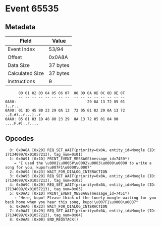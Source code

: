 # Event 65535

## Metadata

| Field           | Value    |
|-----------------|----------|
| Event Index     | 53/94    |
| Offset          | 0x0A8A   |
| Data Size       | 37 bytes |
| Calculated Size | 37 bytes |
| Instructions    | 9        |

```
      00 01 02 03 04 05 06 07  08 09 0A 0B 0C 0D 0E 0F
      -- -- -- -- -- -- -- --  -- -- -- -- -- -- -- --
0A80:                                29 0A 13 72 05 01            )..r..
0A90: 01 1D 45 80 23 29 0A 13  72 05 01 02 29 0A 13 72  ..E.#)..r...)..r
0AA0: 05 01 03 1D 46 80 23 29  0A 13 72 05 01 04 00     ....F.#)..r.... 
```

## Opcodes

```
  0: 0x0A8A [0x29] REQ_SET_WAIT(priority=0x0A, entity_id=Moogle (ID: 17134099/0x01057213), tag_num=0x01)
  1: 0x0A91 [0x1D] PRINT_EVENT_MESSAGE(message_id=7450*)
    → "I used the \u0001\u0005#\u0002\u0003\u0000\u0000 to write a song for you, kupo!\u007F1\u0000\u0007"
  2: 0x0A94 [0x23] WAIT_FOR_DIALOG_INTERACTION
  3: 0x0A95 [0x29] REQ_SET_WAIT(priority=0x0A, entity_id=Moogle (ID: 17134099/0x01057213), tag_num=0x02)
  4: 0x0A9C [0x29] REQ_SET_WAIT(priority=0x0A, entity_id=Moogle (ID: 17134099/0x01057213), tag_num=0x03)
  5: 0x0AA3 [0x1D] PRINT_EVENT_MESSAGE(message_id=7451*)
    → "Here, kupo! Please think of the lonely moogle waiting for you back home when you hear this song, kupo!\u007F1\u0000\u0007"
  6: 0x0AA6 [0x23] WAIT_FOR_DIALOG_INTERACTION
  7: 0x0AA7 [0x29] REQ_SET_WAIT(priority=0x0A, entity_id=Moogle (ID: 17134099/0x01057213), tag_num=0x04)
  8: 0x0AAE [0x00] END_REQSTACK()
```
